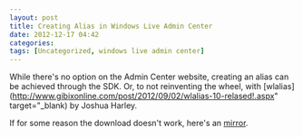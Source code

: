 ```yaml
---
layout: post
title: Creating Alias in Windows Live Admin Center
date: 2012-12-17 04:42
categories: 
tags: [Uncategorized, windows live admin center]
---
```


While there's no option on the Admin Center website, creating an alias can be achieved through the SDK. Or, to not reinventing the wheel, with [wlalias](http://www.gibixonline.com/post/2012/09/02/wlalias-10-relased!.aspx" target="_blank) by Joshua Harley.

If for some reason the download doesn't work, here's an [mirror](https://docs.google.com/open?id=0B-fqhdB2QCTMSWZMZEZXNHkxVHc).
